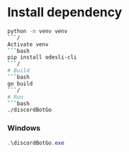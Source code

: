 # Install dependency
```bash
python -m venv venv
```/
Activate venv
```bash
pip install odesli-cli
```/
# Build
```bash
go build
```/
# Run
```bash
./discordBotGo
```
### Windows
```powershell
.\discordBotGo.exe
```